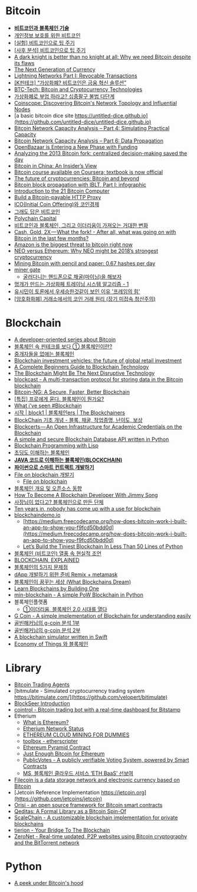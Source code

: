 Bitcoin
=======
* **[비트코인과 블록체인 기술](http://d2.naver.com/helloworld/8237898)**
* [개인정보 보호를 위한 비트코인](http://www.thestartupbible.com/2015/03/bitcoins-for-personal-privacy.html)
* [\[실험\] 비트코인으로 팁 주기](http://www.thestartupbible.com/2015/04/tipping-with-bitcoins-an-experiment.html)
* [\[사후 분석\] 비트코인으로 팁 주기](http://www.thestartupbible.com/2015/04/tipping-with-bitcoins-postmortem.html)
* [A dark knight is better than no knight at all: Why we need Bitcoin despite its flaws](http://suitpossum.blogspot.kr/2015/03/bitcoin-power-dynamics.html)
* [The Next Generation of Currency](http://www.wired.com/partners/bnymellon/futureofmoney/)
* [Lightning Networks Part I: Revocable Transactions](http://rusty.ozlabs.org/?p=450)
* [[K핀테크] “가상화폐? 비트코인은 금융 혁신 솔루션”](http://www.bloter.net/archives/225902)
* [BTC-Tech: Bitcoin and Cryptocurrency Technologies](https://piazza.com/princeton/spring2015/btctech/resources)
* [가상화폐로 부업 하라고? 십중팔구 불법 다단계](http://www.bloter.net/archives/227505)
* [Coinscope: Discovering Bitcoin's Network Topology and Influential Nodes](http://cs.umd.edu/projects/coinscope/)
* [a basic bitcoin dice site https://untitled-dice.github.io](https://github.com/untitled-dice/untitled-dice.github.io)
* [Bitcoin Network Capacity Analysis – Part 4: Simulating Practical Capacity](https://tradeblock.com/blog/bitcoin-network-capacity-analysis-part-4-simulating-practical-capacity)
* [Bitcoin Network Capacity Analysis – Part 6: Data Propagation](https://tradeblock.com/blog/bitcoin-network-capacity-analysis-part-6-data-propagation)
* [OpenBazaar is Entering a New Phase with Funding](https://blog.openbazaar.org/openbazaar-is-entering-a-new-phase-with-funding/)
* [Analyzing the 2013 Bitcoin fork: centralized decision-making saved the day](https://freedom-to-tinker.com/blog/randomwalker/analyzing-the-2013-bitcoin-fork-centralized-decision-making-saved-the-day/)
* [Bitcoin in China: An Insider’s View](http://www.coindesk.com/bitcoin-in-china-an-insiders-view/)
* [Bitcoin course available on Coursera; textbook is now official](https://freedom-to-tinker.com/blog/randomwalker/bitcoin-course-available-on-coursera-textbook-is-now-official/)
* [The future of cryptocurrencies: Bitcoin and beyond](http://www.nature.com/news/the-future-of-cryptocurrencies-bitcoin-and-beyond-1.18447)
* [Bitcoin block propagation with IBLT, Part I: infographic](http://popeller.io/index.php/2015/10/09/bitcoin-block-propagation-with-iblt-infographic/)
* [Introduction to the 21 Bitcoin Computer](https://21.co/learn/)
* [Build a Bitcoin-payable HTTP Proxy](https://21.co/learn/bitcoin-payable-http-proxy/)
* [ICO(Initial Coin Offering)와 코인경제](http://www.thestartupbible.com/2017/04/initial-coin-offering-and-the-token-economy.html)
* [그래도 답은 비트코인](http://www.thestartupbible.com/2017/04/despite-all-the-chaos-bitcoin-still-is-the-answer.html)
* [Polychain Capital](http://www.thestartupbible.com/2017/05/polychain-capital.html)
* [비트코인과 블록체인, 그리고 이더리움이 가져오는 거대한 변화](https://sungmooncho.com/2017/05/29/bitcoin-blockchain-etherium/)
* [Cash, Gold, 2X — What the fork! - After all, what was going on with Bitcoin in the last few months?](https://hackernoon.com/cash-gold-2x-what-the-fork-272ecc0ad370)
* [Amazon is the biggest threat to bitcoin right now](https://hackernoon.com/amazon-is-the-biggest-threat-to-bitcoin-right-now-62a56d8435e4)
* [NEO versus Ethereum: Why NEO might be 2018’s strongest cryptocurrency](https://hackernoon.com/neo-versus-ethereum-why-neo-might-be-2018s-strongest-cryptocurrency-79956138bea3)
* [Mining Bitcoin with pencil and paper: 0.67 hashes per day](http://www.righto.com/2014/09/mining-bitcoin-with-pencil-and-paper.html)
* [miner gate](www.minergate.com)
  * [굴러다니는 핸드폰으로 채굴(마이닝)을 해보자](https://blog.naver.com/pjt3591oo/221173219539)
* [멍개가 만드는 가상화페 트레이닝 시스템 알고리즘 - 1](https://blog.naver.com/pjt3591oo/221177461490)
* [유시민이 토론에서 우세승한것같이 보인 이유 '프레임의 힘'](http://gall.dcinside.com/board/view/?id=bitcoins&no=3929771)
* [[암호화화폐] 거래소에서의 코인 거래 원리 (장기 미접속 청산주의)](https://steemkr.com/blockchain/@sidonyia/qnp3p)

# Blockchain
* [A developer-oriented series about Bitcoin](http://davidederosa.com/basic-blockchain-programming/)
* [블록체인 속 핀테크를 보다 ① 블록체인이란?](http://www.bloter.net/archives/230157)
* [중개자들을 없애는 블록체인](http://www.thestartupbible.com/2015/07/how-blockchain-can-get-rid-of-middlemen.html)
* [Blockchain investment vehicles: the future of global retail investment](https://medium.com/@jbrukh/blockchain-investment-vehicles-3ca285797060)
* [A Complete Beginners Guide to Blockchain Technology](http://blockstrap.com/en/a-complete-beginners-guide-to-blockchain-technology/)
* [The Blockchain Might Be The Next Disruptive Technology](http://techcrunch.com/2015/10/03/the-blockchain-might-be-the-next-disruptive-technology)
* [blockcast - A multi-transaction protocol for storing data in the Bitcoin blockchain](https://github.com/blockai/blockcast)
* [Bitcoin-NG: A Secure, Faster, Better Blockchain](http://hackingdistributed.com/2015/10/14/bitcoin-ng/)
* [[특집] 프로에게 묻다. 블록체인이 뭔가요?](http://techneedle.com/archives/29941)
* [What i've seen #Blockchain](https://brunch.co.kr/@ejang/9)
* [시작 | block1 | 블록체인ers | The Blockchainers](https://www.youtube.com/watch?v=WKrbLt-SG8k)
* [BlockChain 기초 개념 - 블록, 채굴, 작업증명, 난이도, 보상](https://steemit.com/kr/@hanmomhanda/blockchain)
* [Blockcerts — An Open Infrastructure for Academic Credentials on the Blockchain](https://medium.com/mit-media-lab/blockcerts-an-open-infrastructure-for-academic-credentials-on-the-blockchain-899a6b880b2f)
* [A simple and secure Blockchain Database API written in Python](https://hackernoon.com/how-finance-data-can-be-secured-by-blockchain-technology-a-fast-and-simple-adoption-with-200-5e762299b67)
* [Blockchain Programming with Lisp](https://www.slideshare.net/cheolhee/blockchain-programming-with-lisp)
* [초딩도 이해하는 블록체인](https://steemkr.com/kr/@tintom/2fgvq8)
* **[JAVA 코드로 이해하는 블록체인(BLOCKCHAIN)](http://guruble.com/java-%EC%BD%94%EB%93%9C%EB%A1%9C-%EC%9D%B4%ED%95%B4%ED%95%98%EB%8A%94-%EB%B8%94%EB%A1%9D%EC%B2%B4%EC%9D%B8blockchain/)**
* **[파이썬으로 스마트 컨트랙트 개발하기](https://winterj.me/smart-contract-with-python/)**
* [File on blockchain 개발기](https://winterj.me/file-on-blockchain/)
  * [File on blockchain](https://github.com/JungWinter/file-on-blockchain)
* [블록체인 개요 및 오픈소스 동향](http://daddycat.blogspot.kr/2017/12/blog-post.html)
* [How To Become A Blockchain Developer With Jimmy Song](https://hackernoon.com/how-to-become-a-blockchain-developer-with-jimmy-song-a1333072a2e3)
* [사장님이 없다고? 블록체인으로 만든 단체](http://ppss.kr/archives/144783)
* [Ten years in, nobody has come up with a use for blockchain](https://hackernoon.com/ten-years-in-nobody-has-come-up-with-a-use-case-for-blockchain-ee98c180100)
* [blockchaindemo.io](https://blockchaindemo.io/)
  * [https://medium.freecodecamp.org/how-does-bitcoin-work-i-built-an-app-to-show-you-f9fcd50bdd0d](https://medium.freecodecamp.org/how-does-bitcoin-work-i-built-an-app-to-show-you-f9fcd50bdd0d)
  * [Let’s Build the Tiniest Blockchain In Less Than 50 Lines of Python](https://medium.com/crypto-currently/lets-build-the-tiniest-blockchain-e70965a248b)
* [블록체인 (비트코인) 열풍 속 현실적 조언](http://channy.creation.net/blog/1175)
* [BLOCKCHAIN, EXPLAINED](http://mitsloan.mit.edu/newsroom/articles/blockchain-explained)
* [블록체인의 5가지 문제점](http://www.itworld.co.kr/news/107168)
* [dApp 개발하기 위한 준비 Remix + metamask](https://blog.naver.com/pjt3591oo/221182053161)
* [블록체인이 꿈꾸는 세상 (What Blockchains Dream)](https://organicmedialab.com/2018/01/12/what-blockchains-dream/)
* [Learn Blockchains by Building One](https://github.com/pjt3591oo/blockchain-javascript)
* [min-blockchain - A simple PoW Blockchain in Python](https://github.com/JoMingyu/Blockchain-py)
* 블록체인플랫폼
  * [①이더리움, 블록체인 2.0 시대를 열다](http://www.bloter.net/archives/299780)
* [G Coin - A simple implementation of Blockchain for understanding easily](https://github.com/golbin/g-coin)
* [골빈해커님의 g-coin 분석 1부](https://tykimos.github.io/2018/01/21/g_coin_analysis_part1/)
* [골빈해커님의 g-coin 분석 2부](https://tykimos.github.io/2018/01/21/g_coin_analysis_part2/)
* [A blockchain simulator written in Swift](https://github.com/devxoul/Blockchain)
* [Economy of Things 와 블록체인](http://hamait.tistory.com/921)

# Library
* [Bitcoin Trading Agents](http://tombell93.co.uk/wp-content/uploads/2015/05/BitcoinTradingAgents.pdf)
* [bitmulate - Simulated cryptocurrency trading system https://bitimulate.com/](https://github.com/velopert/bitimulate)
* [BlockSeer Introduction](https://www.youtube.com/watch?v=y_MNVekX6g4&feature=youtu.be)
* [cointrol - Bitcoin trading bot with a real-time dashboard for Bitstamp](https://github.com/jkbrzt/cointrol)
* Etherium
  * [What is Ethereum?](http://etherscripter.com/what_is_ethereum.html)
  * [Etherium Network Status](https://stats.ethdev.com/)
  * [ETHEREUM CLOUD MINING FOR DUMMIES](https://github.com/angelomilan/ethereum-guides/blob/master/GPU-cloud_mining.md)
  * [toolbox - etherscripter](http://etherscripter.com/0-5-1/)
  * [Ethereum Pyramid Contract](https://www.ethereumpyramid.com/)
  * [Just Enough Bitcoin for Ethereum](https://medium.com/@ConsenSys/time-sure-does-fly-ed4518792679)
  * [PublicVotes - A publicly verifiable Voting System, powered by Smart Contracts](http://publicvotes.org/)
  * [MS, 블록체인 클라우드 서비스 ‘ETH BaaS’ 선보여](http://www.bloter.net/archives/243623)
* [Filecoin is a data storage network and electronic currency based on Bitcoin](http://filecoin.io/)
* [Jetcoin Reference Implementation https://jetcoin.org](https://github.com/jetcoins/jetcoin)
* [Orisi - an open source framework for Bitcoin smart contracts](http://orisi.org/about)
* [Qeditas: A Formal Library as a Bitcoin Spin-Of](http://qeditas.org/qeditas.pdf)
* [ScaleChain - A customizable blockchain implementation for private blockchains](https://github.com/ScaleChain/scalechain)
* [tierion - Your Bridge To The Blockchain](https://tierion.com/)
* [ZeroNet - Real-time updated, P2P websites using Bitcoin cryptography and the BitTorrent network](http://zeronet.io/)

# Python
* [A peek under Bitcoin's hood](http://www.samlewis.me/2017/06/a-peek-under-bitcoins-hood/)

